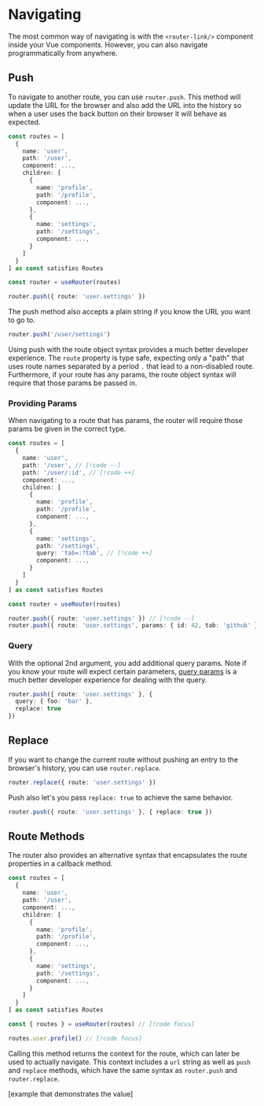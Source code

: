 # Navigating

The most common way of navigating is with the `<router-link/>` component inside your Vue components. However, you can also navigate programmatically from anywhere.

## Push

To navigate to another route, you can use `router.push`. This method will update the URL for the browser and also add the URL into the history so when a user uses the back button on their browser it will behave as expected.

```ts
const routes = [
  {
    name: 'user',
    path: '/user',
    component: ...,
    children: [
      {
        name: 'profile',
        path: '/profile',
        component: ...,
      },
      {
        name: 'settings',
        path: '/settings',
        component: ...,
      }
    ]
  }
] as const satisfies Routes

const router = useRouter(routes)

router.push({ route: 'user.settings' })
```

The push method also accepts a plain string if you know the URL you want to go to.

```ts
router.push('/user/settings')
```

Using push with the route object syntax provides a much better developer experience. The `route` property is type safe, expecting only a "path" that uses route names separated by a period `.` that lead to a non-disabled route. Furthermore, if your route has any params, the route object syntax will require that those params be passed in.

### Providing Params

When navigating to a route that has params, the router will require those params be given in the correct type.

```ts
const routes = [
  {
    name: 'user',
    path: '/user', // [!code --]
    path: '/user/:id', // [!code ++]
    component: ...,
    children: [
      {
        name: 'profile',
        path: '/profile',
        component: ...,
      },
      {
        name: 'settings',
        path: '/settings',
        query: 'tab=:?tab', // [!code ++]
        component: ...,
      }
    ]
  }
] as const satisfies Routes

const router = useRouter(routes)

router.push({ route: 'user.settings' }) // [!code --]
router.push({ route: 'user.settings', params: { id: 42, tab: 'github' } }) // [!code ++]
```

### Query

With the optional 2nd argument, you add additional query params. Note if you know your route will expect certain parameters, [query params](/core-concepts/query-params) is a much better developer experience for dealing with the query.

```ts
router.push({ route: 'user.settings' }, {
  query: { foo: 'bar' },
  replace: true
})
```

## Replace

If you want to change the current route without pushing an entry to the browser's history, you can use `router.replace`.

```ts
router.replace({ route: 'user.settings' })
```

Push also let's you pass `replace: true` to achieve the same behavior.

```ts
router.push({ route: 'user.settings' }, { replace: true })
```

## Route Methods

The router also provides an alternative syntax that encapsulates the route properties in a callback method.

```ts
const routes = [
  {
    name: 'user',
    path: '/user',
    component: ...,
    children: [
      {
        name: 'profile',
        path: '/profile',
        component: ...,
      },
      {
        name: 'settings',
        path: '/settings',
        component: ...,
      }
    ]
  }
] as const satisfies Routes

const { routes } = useRouter(routes) // [!code focus]

routes.user.profile() // [!code focus]
```

Calling this method returns the context for the route, which can later be used to actually navigate. This context includes a `url` string as well as `push` and `replace` methods, which have the same syntax as `router.push` and `router.replace`.

[example that demonstrates the value]
